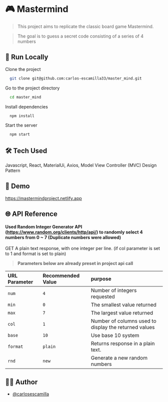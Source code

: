 
# 🎮 Mastermind

> This project aims to replicate the classic board game Mastermind.

> The goal is to guess a secret code consisting of a series of 4 numbers

## 🚀 Run Locally

Clone the project

```bash
  git clone git@github.com:carlos-escamilla33/master_mind.git
```

Go to the project directory

```bash
  cd master_mind
```

Install dependencies

```bash
  npm install
```

Start the server

```bash
  npm start
```


## 🛠️ Tech Used

 Javascript, React, MaterialUi, Axios, Model View Controller (MVC) Design Pattern


## 🔗 Demo

https://mastermindproject.netlify.app


## 🌐 API Reference

#### Used Random Integer Generator API (https://www.random.org/clients/http/api/) to randomly select 4 numbers from 0 ~ 7 (Duplicate numbers were allowed)

GET A plain text response, with one integer per line. 
(if col parameter is set to 1 and format is set to plain)
>**Parameters below are already preset in project api call**
>
| URL Parameter | Recommended Value | purpose |
| :-------- | :------- | :------------------------- |
| `num` | `4` | Number of integers requested|
| `min` | `0` | The smallest value returned|
| `max` | `7` | The largest value returned |
| `col` | `1` | Number of columns used to display the returned values|
| `base` | `10` | Use base 10 system|
| `format` | `plain` | Returns response in a plain text.|
| `rnd` | `new` | Generate a new random numbers|


## 🙋‍♂️ Author

- [@carlosescamilla](https://github.com/carlos-escamilla33)

